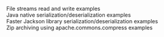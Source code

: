File streams read and write examples<br>
Java native serialization/deserialization examples<br>
Faster Jackson library serialization/deserialization examples<br>
Zip archiving using apache.commons.compress examples
